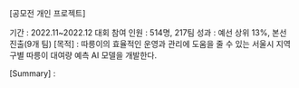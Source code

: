 [공모전 개인 프로젝트]

기간 : 2022.11~2022.12
대회 참여 인원 : 514명, 217팀
성과 : 예선 상위 13%, 본선 진출(9개 팀)
[목적] : 따릉이의 효율적인 운영과 관리에 도움을 줄 수 있는 서울시 지역구별 따릉이 대여량 예측 AI 모델을 개발한다.  

[Summary] : 
